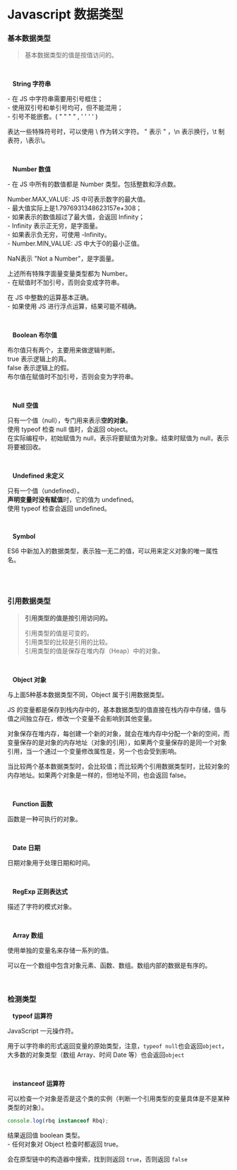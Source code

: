 # Javascript 数据类型

### 基本数据类型

> 基本数据类型的值是按值访问的。

</br>

​	&nbsp;&nbsp;**String 字符串**

 \- 在 JS 中字符串需要用引号框住；  
 \- 使用双引号和单引号均可，但不能混用；  
 \- 引号不能嵌套。( " " " " , ' ' ' ' )  

表达一些特殊符号时，可以使用 \ 作为转义字符。
\" 表示 " ，\n 表示换行，\t 制表符，\\表示\。

</br>

​	&nbsp;&nbsp;**Number 数值**

 \- 在 JS 中所有的数值都是 Number 类型。包括整数和浮点数。

Number.MAX_VALUE: JS 中可表示数字的最大值。  
 \- 最大值实际上是1.7976931348623157e+308；  
 \- 如果表示的数值超过了最大值，会返回 Infinity；  
 \- Infinity 表示正无穷，是字面量。  
 \- 如果表示负无穷，可使用 -Infinity。  
 \- Number.MIN_VALUE: JS 中大于0的最小正值。  

NaN表示 "Not a Number"，是字面量。

上述所有特殊字面量变量类型都为 Number。  
 \- 在赋值时不加引号，否则会变成字符串。

在 JS 中整数的运算基本正确。  
 \- 如果使用 JS 进行浮点运算，结果可能不精确。

</br>

​	&nbsp;&nbsp;**Boolean 布尔值**

布尔值只有两个，主要用来做逻辑判断。  
true 表示逻辑上的真。  
false 表示逻辑上的假。  
布尔值在赋值时不加引号，否则会变为字符串。  

</br>

​	&nbsp;&nbsp;**Null 空值**

只有一个值（null），专门用来表示**空的对象**。  
使用 typeof 检查 null 值时，会返回 object。  
在实际编程中，初始赋值为 null，表示将要赋值为对象。结束时赋值为 null，表示将要被回收。  

</br>

​	&nbsp;&nbsp;**Undefined 未定义**

只有一个值（undefined）。  
**声明变量时没有赋值**时，它的值为 undefined。  
使用 typeof 检查会返回 undefined。  

</br>

​	&nbsp;&nbsp;**Symbol**

ES6 中新加入的数据类型，表示独一无二的值，可以用来定义对象的唯一属性名。

</br>

</br>

### 引用数据类型

> **引用类型的值是按引用访问的。**
>
> 引用类型的值是可变的。  
> 引用类型的比较是引用的比较。  
> 引用类型的值是保存在堆内存（Heap）中的对象。  

</br>

​	&nbsp;&nbsp;**Object 对象**

与上面5种基本数据类型不同，Object 属于引用数据类型。

JS 的变量都是保存到栈内存中的，基本数据类型的值直接在栈内存中存储，值与值之间独立存在，修改一个变量不会影响到其他变量。

对象保存在堆内存，每创建一个新的对象，就会在堆内存中分配一个新的空间，而变量保存的是对象的内存地址（对象的引用），如果两个变量保存的是同一个对象引用，当一个通过一个变量修改属性是，另一个也会受到影响。

当比较两个基本数据类型时，会比较值；而比较两个引用数据类型时，比较对象的内存地址。如果两个对象是一样的，但地址不同，也会返回 false。

</br>

​	&nbsp;&nbsp;**Function 函数**

函数是一种可执行的对象。

</br>

​	&nbsp;&nbsp;**Date 日期**

日期对象用于处理日期和时间。

</br>

​	&nbsp;&nbsp;**RegExp 正则表达式**

描述了字符的模式对象。

</br>

​	&nbsp;&nbsp;**Array 数组**

使用单独的变量名来存储一系列的值。

可以在一个数组中包含对象元素、函数、数组。数组内部的数据是有序的。

</br>

### 检测类型

​	&nbsp;&nbsp;**typeof 运算符**

JavaScript 一元操作符。

用于以字符串的形式返回变量的原始类型，注意，`typeof null`也会返回`object`，大多数的对象类型（数组 Array、时间 Date 等）也会返回`object`

</br>

​	&nbsp;&nbsp;**instanceof 运算符**

可以检查一个对象是否是这个类的实例（判断一个引用类型的变量具体是不是某种类型的对象）。

```javascript
console.log(rbq instanceof Rbq);
```

结果返回值 boolean 类型。  
 \- 任何对象对 Object 检查时都返回 true。

会在原型链中的构造器中搜索，找到则返回 `true`，否则返回 `false`
